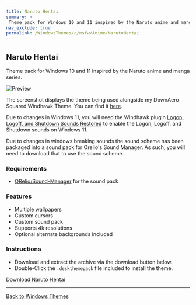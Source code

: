```yaml
---
title: Naruto Hentai
summary: >
 Theme pack for Windows 10 and 11 inspired by the Naruto anime and manga series.
nav_exclude: true
permalink: /WindowsThemes/c/nsfw/Anime/NarutoHentai
---
```


## Naruto Hentai
Theme pack for Windows 10 and 11 inspired by the Naruto anime and manga series.

![Preview](https://gitlab.com/the-back-room/deskthemepacks/nsfw/naruto-hentai/-/raw/main/Extras/Preview.bmp)

The screenshot displays the theme being used alongside my DownAero Squared Windhawk Theme. You can find it [here](https://the-back-room.info/WindowsThemes/WindhawkThemes/DownAeroSquared).

Due to changes in Windows 11, you will need the Windhawk plugin [Logon, Logoff, and Shutdown Sounds Restored](https://windhawk.net/mods/logon-logoff-shutdown-sounds) to enable the Logon, Logoff, and Shutdown sounds on Windows 11.

Due to changes in windows breaking sounds the sound scheme has been packaged into a sound pack for Orelio's Sound Manager. As such, you will need to download that to use the sound scheme.

### Requirements

- [ORelio/Sound-Manager](https://github.com/ORelio/Sound-Manager) for the sound pack

### Features

- Multiple wallpapers
- Custom cursors
- Custom sound pack
- Supports 4k resolutions
- Optional alternate backgrounds included

### Instructions

- Download and extract the archive via the download button below.
- Double-Click the `.deskthemepack` file included to install the theme.

<a href="https://gitlab.com/the-back-room/deskthemepacks/nsfw/naruto-hentai/-/archive/main/naruto-hentai-main.zip" class="btn btn--primary btn--lg" target="_blank" rel="noopener noreferrer">Download Naruto Hentai</a>

---

<a href="/WindowsThemes" class="btn btn--secondary btn--sm">Back to Windows Themes</a>
